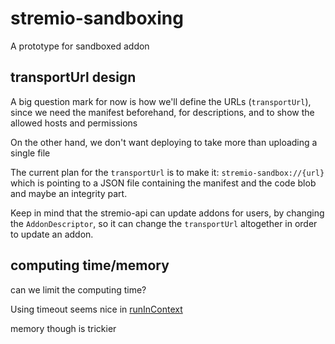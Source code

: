 # stremio-sandboxing

A prototype for sandboxed addon


## transportUrl design

A big question mark for now is how we'll define the URLs (`transportUrl`), since we need the manifest beforehand, for descriptions, and to show the allowed hosts and permissions

On the other hand, we don't want deploying to take more than uploading a single file

The current plan for the `transportUrl` is to make it: `stremio-sandbox://{url}` which is pointing to a JSON file containing the manifest and the code blob and maybe an integrity part.

Keep in mind that the stremio-api can update addons for users, by changing the `AddonDescriptor`, so it can change the `transportUrl` altogether in order to update an addon.

## computing time/memory

can we limit the computing time?

Using timeout seems nice in [runInContext](https://nodejs.org/api/vm.html#vm_script_runincontext_contextifiedsandbox_options)

memory though is trickier
